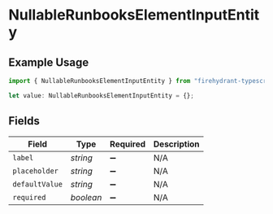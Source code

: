 # NullableRunbooksElementInputEntity

## Example Usage

```typescript
import { NullableRunbooksElementInputEntity } from "firehydrant-typescript-sdk/models/components";

let value: NullableRunbooksElementInputEntity = {};
```

## Fields

| Field              | Type               | Required           | Description        |
| ------------------ | ------------------ | ------------------ | ------------------ |
| `label`            | *string*           | :heavy_minus_sign: | N/A                |
| `placeholder`      | *string*           | :heavy_minus_sign: | N/A                |
| `defaultValue`     | *string*           | :heavy_minus_sign: | N/A                |
| `required`         | *boolean*          | :heavy_minus_sign: | N/A                |